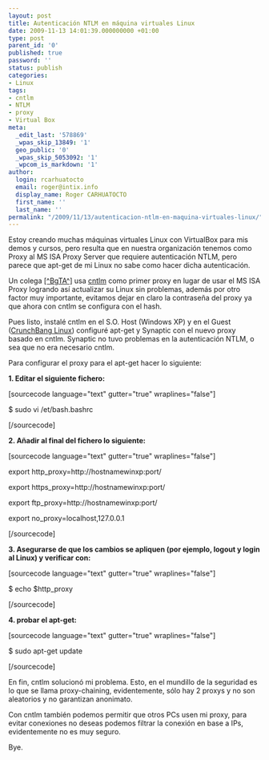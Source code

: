 ```yaml
---
layout: post
title: Autenticación NTLM en máquina virtuales Linux
date: 2009-11-13 14:01:39.000000000 +01:00
type: post
parent_id: '0'
published: true
password: ''
status: publish
categories:
- Linux
tags:
- cntlm
- NTLM
- proxy
- Virtual Box
meta:
  _edit_last: '578869'
  _wpas_skip_13849: '1'
  geo_public: '0'
  _wpas_skip_5053092: '1'
  _wpcom_is_markdown: '1'
author:
  login: rcarhuatocto
  email: roger@intix.info
  display_name: Roger CARHUATOCTO
  first_name: ''
  last_name: ''
permalink: "/2009/11/13/autenticacion-ntlm-en-maquina-virtuales-linux/"
---
```

Estoy creando muchas máquinas virtuales Linux con VirtualBox para mis demos y cursos, pero resulta que en nuestra organización tenemos como Proxy al MS ISA Proxy Server que requiere autenticación NTLM, pero parece que apt-get de mi Linux no sabe como hacer dicha autenticación.

  


Un colega [[^BgTA^]](http://blog.bgta.ne) usa [cntlm](http://cntlm.sourceforge.net) como primer proxy en lugar de usar el MS ISA Proxy logrando así actualizar su Linux sin problemas, además por otro factor muy importante, evitamos dejar en claro la contraseña del proxy ya que ahora con cntlm se configura con el hash.  
  
  
  
Pues listo, instalé cntlm en el S.O. Host (Windows XP) y en el Guest ([CrunchBang Linux](http://crunchbanglinux.org/)) configuré apt-get y Synaptic con el nuevo proxy basado en cntlm. Synaptic no tuvo problemas en la autenticación NTLM, o sea que no era necesario cntlm.

  


Para configurar el proxy para el apt-get hacer lo siguiente:

  


 **1\. Editar el siguiente fichero:**

  


[sourcecode language="text" gutter="true" wraplines="false"]  
  
$ sudo vi /et/bash.bashrc  
  
[/sourcecode]

  


 **2\. Añadir al final del fichero lo siguiente:**

  


[sourcecode language="text" gutter="true" wraplines="false"]  
  
export http_proxy=http://hostnamewinxp:port/  
  
export https_proxy=http://hostnamewinxp:port/  
  
export ftp_proxy=http://hostnamewinxp:port/  
  
export no_proxy=localhost,127.0.0.1  
  
[/sourcecode]

  


 **3\. Asegurarse de que los cambios se apliquen (por ejemplo, logout y login al Linux) y verificar con:**

  


[sourcecode language="text" gutter="true" wraplines="false"]  
  
$ echo $http_proxy  
  
[/sourcecode]

  


 **4\. probar el apt-get:**

  


[sourcecode language="text" gutter="true" wraplines="false"]  
  
$ sudo apt-get update  
  
[/sourcecode]

  


En fin, cntlm solucionó mi problema. Esto, en el mundillo de la seguridad es lo que se llama proxy-chaining, evidentemente, sólo hay 2 proxys y no son aleatorios y no garantizan anonimato.

  


Con cntlm también podemos permitir que otros PCs usen mi proxy, para evitar conexiones no deseas podemos filtrar la conexión en base a IPs, evidentemente no es muy seguro.

  


Bye.

  

